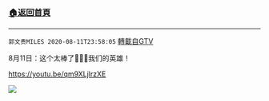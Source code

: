 ﻿###  [:house:返回首頁](https://github.com/ourhimalayas/txt)
---

`郭文贵MILES 2020-08-11T23:58:05` [轉載自GTV](https://gtv.org/web/#/UserInfo/5e596957357cc612d35a8044)

8月11日：这个太棒了👏👏👏我们的英雄！

https://youtu.be/qm9XLjlrzXE

![](https://filegroup.gtv.org/cdn-cgi/image/width=600/https://filegroup.gtv.org/group3/default/20200811/23/58/0/ff7187edd0150acec98dbd5c1557df77.jpeg)
